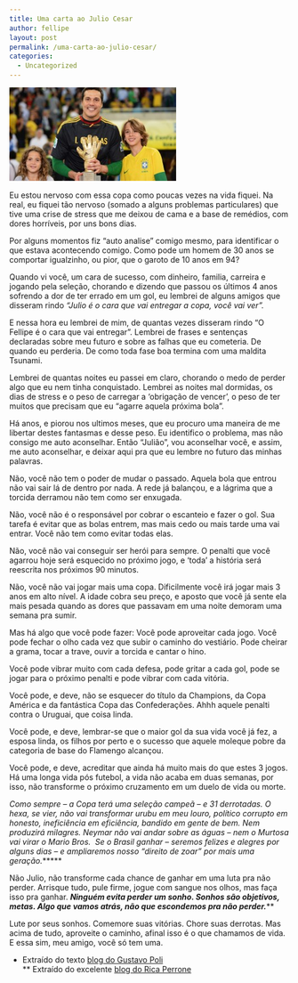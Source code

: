 ```yaml
---
title: Uma carta ao Julio Cesar
author: fellipe
layout: post
permalink: /uma-carta-ao-julio-cesar/
categories:
  - Uncategorized
---
```

[<img alt="2131089_full-lnd" src="/img/posts/2014/06/2131089_full-lnd-300x168.jpg"  />][1]

Eu estou nervoso com essa copa como poucas vezes na vida fiquei. Na real, eu fiquei tão nervoso (somado a alguns problemas particulares) que tive uma crise de stress que me deixou de cama e a base de remédios, com dores horríveis, por uns bons dias.

Por alguns momentos fiz &#8220;auto analise&#8221; comigo mesmo, para identificar o que estava acontecendo comigo. Como pode um homem de 30 anos se comportar igualzinho, ou pior, que o garoto de 10 anos em 94?

Quando vi você, um cara de sucesso, com dinheiro, familia, carreira e jogando pela seleção, chorando e dizendo que passou os últimos 4 anos sofrendo a dor de ter errado em um gol, eu lembrei de alguns amigos que disseram rindo *&#8220;Julio é o cara que vai entregar a copa, você vai ver&#8221;.*

E nessa hora eu lembrei de mim, de quantas vezes disseram rindo &#8220;O Fellipe é o cara que vai entregar&#8221;. Lembrei de frases e sentenças declaradas sobre meu futuro e sobre as falhas que eu cometeria. De quando eu perderia. De como toda fase boa termina com uma maldita Tsunami.

Lembrei de quantas noites eu passei em claro, chorando o medo de perder algo que eu nem tinha conquistado. Lembrei as noites mal dormidas, os dias de stress e o peso de carregar a &#8216;obrigação de vencer&#8217;, o peso de ter muitos que precisam que eu &#8220;agarre aquela próxima bola&#8221;.

Há anos, e piorou nos ultimos meses, que eu procuro uma maneira de me libertar destes fantasmas e desse peso. Eu identifico o problema, mas não consigo me auto aconselhar. Então &#8220;Julião&#8221;, vou aconselhar você, e assim, me auto aconselhar, e deixar aqui pra que eu lembre no futuro das minhas palavras.

Não, você não tem o poder de mudar o passado. Aquela bola que entrou não vai sair lá de dentro por nada. A rede já balançou, e a lágrima que a torcida derramou não tem como ser enxugada.

Não, você não é o responsável por cobrar o escanteio e fazer o gol. Sua tarefa é evitar que as bolas entrem, mas mais cedo ou mais tarde uma vai entrar. Você não tem como evitar todas elas.

Não, você não vai conseguir ser herói para sempre. O penalti que você agarrou hoje será esquecido no próximo jogo, e &#8216;toda&#8217; a história será reescrita nos próximos 90 minutos.

Não, você não vai jogar mais uma copa. Dificilmente você irá jogar mais 3 anos em alto nível. A idade cobra seu preço, e aposto que você já sente ela mais pesada quando as dores que passavam em uma noite demoram uma semana pra sumir.

Mas há algo que você pode fazer: Você pode aproveitar cada jogo. Você pode fechar o olho cada vez que subir o caminho do vestiário. Pode cheirar a grama, tocar a trave, ouvir a torcida e cantar o hino.

Você pode vibrar muito com cada defesa, pode gritar a cada gol, pode se jogar para o próximo penalti e pode vibrar com cada vitória.

Você pode, e deve, não se esquecer do título da Champions, da Copa América e da fantástica Copa das Confederações. Ahhh aquele penalti contra o Uruguai, que coisa linda.

Você pode, e deve, lembrar-se que o maior gol da sua vida você já fez, a esposa linda, os filhos por perto e o sucesso que aquele moleque pobre da categoria de base do Flamengo alcançou.

Você pode, e deve, acreditar que ainda há muito mais do que estes 3 jogos. Há uma longa vida pós futebol, a vida não acaba em duas semanas, por isso, não transforme o próximo cruzamento em um duelo de vida ou morte.

*Como sempre &#8211; a Copa terá uma seleção campeã – e 31 derrotadas. O hexa, se vier, não vai transformar urubu em meu louro, político corrupto em honesto, ineficiência em eficiência, bandido em gente de bem. Nem produzirá milagres. Neymar não vai andar sobre as águas – nem o Murtosa vai virar o Mario Bros.  Se o Brasil ganhar – seremos felizes e alegres por alguns dias – e ampliaremos nosso “direito de zoar” por mais uma geração.******

Não Julio, não transforme cada chance de ganhar em uma luta pra não perder. Arrisque tudo, pule firme, jogue com sangue nos olhos, mas faça isso pra ganhar. ***Ninguém evita perder um sonho. Sonhos são objetivos, metas. Algo que vamos atrás, não que escondemos pra não perder.*****

Lute por seus sonhos. Comemore suas vitórias. Chore suas derrotas. Mas acima de tudo, aproveite o caminho, afinal isso é o que chamamos de vida. E essa sim, meu amigo, você só tem uma.

* Extraído do texto <a href="http://globoesporte.globo.com/blogs/especial-blog/coluna-dois/post/o-milimetro-de-jara.html" target="_blank">blog do Gustavo Poli</a>  
** Extraído do excelente <a href="http://www.ricaperrone.com.br/conquistem-na/" target="_blank">blog do Rica Perrone</a>

 [1]: /img/posts/2014/06/2131089_full-lnd.jpg